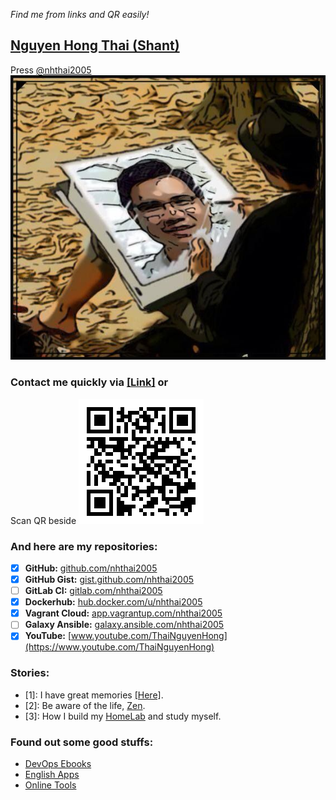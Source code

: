 *Find me from links and QR easily!*

## [Nguyen Hong Thai (Shant)](https://nhthai2005.github.io/souvenir)

Press [@nhthai2005](https://github.com/nhthai2005)
[![Hong-Thai Nguyen](data/Nguyen_Hong_Thai_Souvenir.jpeg)](data/Thai_Nguyen_Hong.vcf)

### Contact me quickly via [\[Link\]](https://nhthai2005.github.io/contacts.htm) or
Scan QR beside
[![Nguyen Hong Thai - Contact - QR](data/Nguyen_Hong_Thai_contacts_QR.png "My contacts")](https://nhthai2005.github.io/contacts.htm)

### And here are my repositories:
- [x] **GitHub:** [github.com/nhthai2005](https://github.com/nhthai2005)
- [x] **GitHub Gist:** [gist.github.com/nhthai2005](https://gist.github.com/nhthai2005)
- [ ] **GitLab CI:** [gitlab.com/nhthai2005](https://gitlab.com/nhthai2005)
- [x] **Dockerhub:** [hub.docker.com/u/nhthai2005](https://hub.docker.com/u/nhthai2005)
- [x] **Vagrant Cloud:** [app.vagrantup.com/nhthai2005](https://app.vagrantup.com/nhthai2005)
- [ ] **Galaxy Ansible:** [galaxy.ansible.com/nhthai2005](https://galaxy.ansible.com/nhthai2005)
- [x] **YouTube:** [www.youtube.com/ThaiNguyenHong](https://www.youtube.com/ThaiNguyenHong)

### Stories:
* \[1\]: I have great memories [\[Here\]](https://nhthai2005.github.io/souvenir).
* \[2\]: Be aware of the life, [Zen](https://youtu.be/pGY7S5Cp3EY).
* \[3\]: How I build my [HomeLab](https://nhthai2005.github.io/HomeLab) and study myself.

### Found out some good stuffs:
* [DevOps Ebooks](https://nhthai2005.github.io/eBooks/#devops-ebooks-and-cheat-sheet)
* [English Apps](https://nhthai2005.github.io/eBooks/#english)
* [Online Tools](https://nhthai2005.github.io/eBooks/#online-tools)
